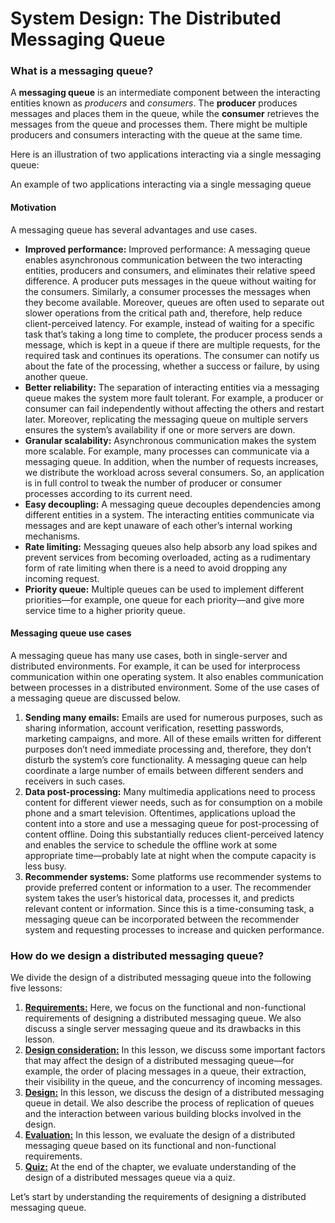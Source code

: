 # System Design: The Distributed Messaging Queue

### What is a messaging queue? <a href="#what-is-a-messaging-queue-0" id="what-is-a-messaging-queue-0"></a>

A **messaging queue** is an intermediate component between the interacting entities known as _producers_ and _consumers_. The **producer** produces messages and places them in the queue, while the **consumer** retrieves the messages from the queue and processes them. There might be multiple producers and consumers interacting with the queue at the same time.

Here is an illustration of two applications interacting via a single messaging queue:

An example of two applications interacting via a single messaging queue

#### Motivation <a href="#motivation-0" id="motivation-0"></a>

A messaging queue has several advantages and use cases.

* **Improved performance:** Improved performance: A messaging queue enables asynchronous communication between the two interacting entities, producers and consumers, and eliminates their relative speed difference. A producer puts messages in the queue without waiting for the consumers. Similarly, a consumer processes the messages when they become available. Moreover, queues are often used to separate out slower operations from the critical path and, therefore, help reduce client-perceived latency. For example, instead of waiting for a specific task that’s taking a long time to complete, the producer process sends a message, which is kept in a queue if there are multiple requests, for the required task and continues its operations. The consumer can notify us about the fate of the processing, whether a success or failure, by using another queue.
* **Better reliability:** The separation of interacting entities via a messaging queue makes the system more fault tolerant. For example, a producer or consumer can fail independently without affecting the others and restart later. Moreover, replicating the messaging queue on multiple servers ensures the system’s availability if one or more servers are down.
* **Granular scalability:** Asynchronous communication makes the system more scalable. For example, many processes can communicate via a messaging queue. In addition, when the number of requests increases, we distribute the workload across several consumers. So, an application is in full control to tweak the number of producer or consumer processes according to its current need.
* **Easy decoupling:** A messaging queue decouples dependencies among different entities in a system. The interacting entities communicate via messages and are kept unaware of each other’s internal working mechanisms.
* **Rate limiting:** Messaging queues also help absorb any load spikes and prevent services from becoming overloaded, acting as a rudimentary form of rate limiting when there is a need to avoid dropping any incoming request.
* **Priority queue:** Multiple queues can be used to implement different priorities—for example, one queue for each priority—and give more service time to a higher priority queue.

#### Messaging queue use cases <a href="#messaging-queue-use-cases-0" id="messaging-queue-use-cases-0"></a>

A messaging queue has many use cases, both in single-server and distributed environments. For example, it can be used for interprocess communication within one operating system. It also enables communication between processes in a distributed environment. Some of the use cases of a messaging queue are discussed below.

1. **Sending many emails:** Emails are used for numerous purposes, such as sharing information, account verification, resetting passwords, marketing campaigns, and more. All of these emails written for different purposes don’t need immediate processing and, therefore, they don’t disturb the system’s core functionality. A messaging queue can help coordinate a large number of emails between different senders and receivers in such cases.
2. **Data post-processing:** Many multimedia applications need to process content for different viewer needs, such as for consumption on a mobile phone and a smart television. Oftentimes, applications upload the content into a store and use a messaging queue for post-processing of content offline. Doing this substantially reduces client-perceived latency and enables the service to schedule the offline work at some appropriate time—probably late at night when the compute capacity is less busy.
3. **Recommender systems:** Some platforms use recommender systems to provide preferred content or information to a user. The recommender system takes the user’s historical data, processes it, and predicts relevant content or information. Since this is a time-consuming task, a messaging queue can be incorporated between the recommender system and requesting processes to increase and quicken performance.

### How do we design a distributed messaging queue? <a href="#how-do-we-design-a-distributed-messaging-queue-0" id="how-do-we-design-a-distributed-messaging-queue-0"></a>

We divide the design of a distributed messaging queue into the following five lessons:

1. [**Requirements:**](https://www.educative.io/collection/page/10370001/4941429335392256/5806944861814784) Here, we focus on the functional and non-functional requirements of designing a distributed messaging queue. We also discuss a single server messaging queue and its drawbacks in this lesson.
2. [**Design consideration:**](https://www.educative.io/collection/page/10370001/4941429335392256/6191662786674688) In this lesson, we discuss some important factors that may affect the design of a distributed messaging queue—for example, the order of placing messages in a queue, their extraction, their visibility in the queue, and the concurrency of incoming messages.
3. [**Design:**](https://www.educative.io/collection/page/10370001/4941429335392256/6330012742975488) In this lesson, we discuss the design of a distributed messaging queue in detail. We also describe the process of replication of queues and the interaction between various building blocks involved in the design.
4. [**Evaluation:**](https://www.educative.io/collection/page/10370001/4941429335392256/4654974423793664) In this lesson, we evaluate the design of a distributed messaging queue based on its functional and non-functional requirements.
5. [**Quiz:**](https://www.educative.io/collection/page/10370001/4941429335392256/5261732032806912) At the end of the chapter, we evaluate understanding of the design of a distributed messages queue via a quiz.

Let’s start by understanding the requirements of designing a distributed messaging queue.
